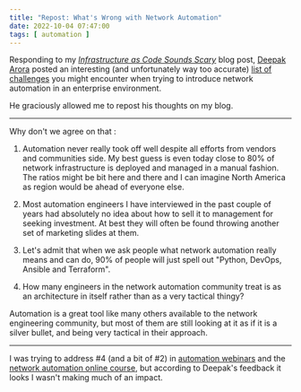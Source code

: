 ```yaml
---
title: "Repost: What's Wrong with Network Automation"
date: 2022-10-04 07:47:00
tags: [ automation ]
---
```

Responding to my *[Infrastructure as Code Sounds Scary](https://blog.ipspace.net/2022/09/infrastructure-as-code-sounds-scary.html)* blog post, [Deepak Arora](https://www.linkedin.com/in/anetworkartist/) posted an interesting (and unfortunately way too accurate) [list of challenges](https://www.linkedin.com/posts/ivanpepelnjak_infrastructure-as-code-sounds-scary-ipspacenet-activity-6975503760752050176-x2b6/) you might encounter when trying to introduce network automation in an enterprise environment.

He graciously allowed me to repost his thoughts on my blog.

---

Why don't we agree on that :
<!--more-->
1. Automation never really took off well despite all efforts from vendors and communities side. My best guess is even today close to 80% of network infrastructure is deployed and managed in a manual fashion. The ratios might be bit here and there and I can imagine North America as region would be ahead of everyone else.

2. Most automation engineers I have interviewed in the past couple of years had absolutely no idea about how to sell it to management for seeking investment. At best they will often be found throwing another set of marketing slides at them.

3. Let's admit that when we ask people what network automation really means and can do, 90% of people will just spell out "Python, DevOps, Ansible and Terraform".

4. How many engineers in the network automation community treat is as an architecture in itself rather than as a very tactical thingy?

Automation is a great tool like many others available to the network engineering community, but most of them are still looking at it as if it is a silver bullet, and being very tactical in their approach.

---

I was trying to address #4 (and a bit of #2) in [automation webinars](https://www.ipspace.net/Roadmap/Network_Automation_webinars) and the [network automation online course](https://www.ipspace.net/Building_Network_Automation_Solutions), but according to Deepak's feedback it looks I wasn't making much of an impact.
